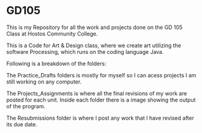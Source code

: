 # GD105
This is my Repository for all the work and projects done on the GD 105 Class at Hostos Community College. 

This is a Code for Art & Design class, where we create art utilizing the software Processing, which runs on the coding language Java. 

Following is a breakdown of the folders:

The Practice_Drafts folders is mostly for myself so I can acess projects I am still working on any computer. 

The Projects_Assignments is where all the final revisions of my work are posted for each unit. Inside each folder there is a image showing the output of the program. 

The Resubmissions folder is where I post any work that I have revised after its due date. 
